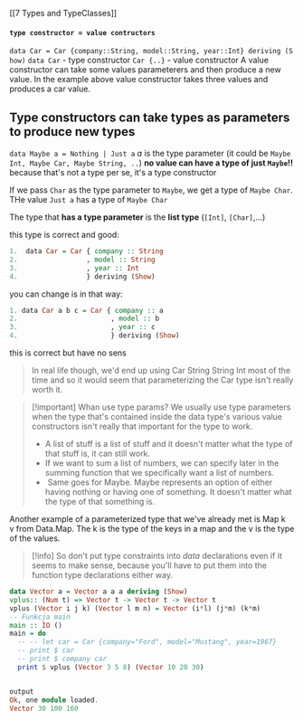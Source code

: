 [[7 Types and TypeClasses]]

#### `type constructor = value contructors`
`data Car = Car {company::String, model::String, year::Int} deriving (Show)`
`data Car` - type constructor
`Car {..}` - value constructor
A value constructor can take some values parameterers and then produce a new value. In the example above value constructor takes three values and produces a car value.

## Type constructors can take types as parameters to produce new types
`data Maybe a = Nothing | Just a`
*a* is the type parameter (it could be `Maybe Int, Maybe Car, Maybe String, ..`)
**no value can have a type of just `Maybe`!!** because that's not a type per se, it's a type constructor

If we pass `Char` as the type parameter to `Maybe`, we get a type of `Maybe Char`. THe value `Just a` has a type of `Maybe Char`

The type that **has a type parameter** is the **list type** (`[Int]`, `[Char]`,...)

this type is correct and good:
```haskell
1.  data Car = Car { company :: String  
2.                 , model :: String  
3.                 , year :: Int  
4.                 } deriving (Show)
```

you can change is in that way:
```haskell  
1. data Car a b c = Car { company :: a  
2.                       , model :: b  
3.                       , year :: c   
4.                       } deriving (Show)
```
this is correct but have no sens

> In real life though, we'd end up using Car String String Int most of the time and so it would seem that parameterizing the Car type isn't really worth it.


>[!important] Whan use type params?
>We usually use type parameters when the type that's contained inside the data type's various value constructors isn't really that important for the type to work.
>	- A list of stuff is a list of stuff and it doesn't matter what the type of that stuff is, it can still work.
>	- If we want to sum a list of numbers, we can specify later in the summing function that we specifically want a list of numbers. 
>	-  Same goes for Maybe. Maybe represents an option of either having nothing or having one of something. It doesn't matter what the type of that something is.


Another example of a parameterized type that we've already met is Map k v from Data.Map. The k is the type of the keys in a map and the v is the type of the values. 

>[!info]
>So don't put type constraints into _data_ declarations even if it seems to make sense, because you'll have to put them into the function type declarations either way.


```haskell
data Vector a = Vector a a a deriving (Show)
vplus:: (Num t) => Vector t -> Vector t -> Vector t
vplus (Vector i j k) (Vector l m n) = Vector (i*l) (j*m) (k*m)
-- Funkcja main
main :: IO ()
main = do
  -- -- let car = Car {company="Ford", model="Mustang", year=1967}
  -- print $ car
  -- print $ company car
  print $ vplus (Vector 3 5 8) (Vector 10 20 30) 


output 
Ok, one module loaded.
Vector 30 100 160


```





